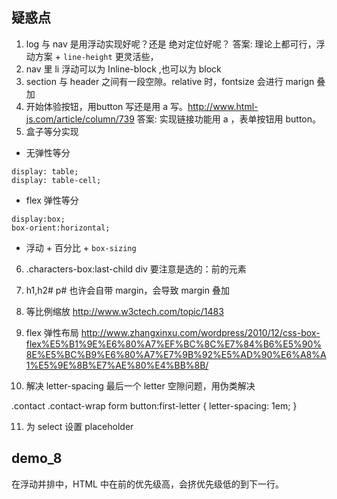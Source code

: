 ## 疑惑点
1. log 与 nav 是用浮动实现好呢？还是 绝对定位好呢？
  答案: 理论上都可行，浮动方案 + `line-height` 更灵活些，
2. nav 里 li 浮动可以为 Inline-block ,也可以为 block 
3. section 与 header 之间有一段空隙。relative 时，fontsize 会进行 marign 叠加
4. 开始体验按钮，用button 写还是用 a 写。http://www.html-js.com/article/column/739
  答案: 实现链接功能用 a ，表单按钮用 button。
5. 盒子等分实现
 - 无弹性等分
  ```
  display: table; 
  display: table-cell;
  ```
 - flex 弹性等分
 ```
 display:box;
 box-orient:horizontal;
 ```
- 浮动 + 百分比 + `box-sizing`



 6. .characters-box:last-child div 要注意是选的：前的元素

 7. h1,h2# p# 也许会自带 margin，会导致 margin 叠加
 8. 等比例缩放 http://www.w3ctech.com/topic/1483
 9. flex 弹性布局 http://www.zhangxinxu.com/wordpress/2010/12/css-box-flex%E5%B1%9E%E6%80%A7%EF%BC%8C%E7%84%B6%E5%90%8E%E5%BC%B9%E6%80%A7%E7%9B%92%E5%AD%90%E6%A8%A1%E5%9E%8B%E7%AE%80%E4%BB%8B/

 10. 解决 letter-spacing 最后一个 letter 空隙问题，用伪类解决

 .contact .contact-wrap form button:first-letter {
	letter-spacing: 1em;
}

11. 为 select 设置 placeholder


## demo_8

在浮动并排中，HTML 中在前的优先级高，会挤优先级低的到下一行。